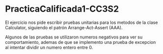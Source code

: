 # PracticaCalificada1-CC3S2

El ejercicio nos pide escribir pruebas unitarias para los metodos de la clase Calculator, siguiendo el patrón Arrange-Act-Assert (AAA).

Algunos de las pruebas se utilizaron numeros negativos para ver su comportamiento, ademas de que se implemento una prueba de excepcion al intentar dividir un numero entero entre 0.

